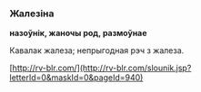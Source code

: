 ### Жалезіна
**назоўнік, жаночы род, размоўнае**

Кавалак жалеза; непрыгодная рэч з жалеза.

<a rel="author">[http://rv-blr.com/](http://rv-blr.com/slounik.jsp?letterId=0&maskId=0&pageId=940)</a>

